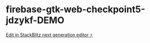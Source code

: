 # firebase-gtk-web-checkpoint5-jdzykf-DEMO

[Edit in StackBlitz next generation editor ⚡️](https://stackblitz.com/~/github.com/jagrutipixel/firebase-gtk-web-checkpoint5-jdzykf-DEMO)